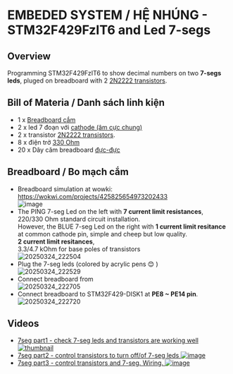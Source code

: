 # EMBEDED SYSTEM / HỆ NHÚNG - STM32F429FzIT6 and Led 7-segs

## Overview
 
 Programming STM32F429FzIT6 to show decimal numbers on two __7-segs leds__, pluged on breadboard with 2 [2N2222 transistors](https://dientusangtaovn.com/transistor-2n2222/).

## Bill of Materia / Danh sách linh kiện

- 1 x [Breadboard cắm](https://chotroihn.vn/bo-test-mau-syb170)
- 2 x led 7 đoạn với [cathode (âm cực chung)](https://chotroihn.vn/led-7-thanh-0-56inch-katot-chung-sang-do)
- 2 x transistor [2N2222 transistors](https://dientusangtaovn.com/transistor-2n2222/).
- 8 x điện trở [330 Ohm](https://chotroihn.vn/tro-vach-1-4w-5-goi-50con-2)
- 20 x Dây căm breadboard [đực-đực](https://chotroihn.vn/day-cam-test-board-day-duc-duc-day-duc-cai-day-cai-cai-day-noi-7-mau-10cm)

## Breadboard / Bo mạch cắm

- Breadboard simulation at wowki: <https://wokwi.com/projects/425825654973202433> \
   ![image](https://github.com/user-attachments/assets/5f309d16-095a-4314-b1c5-67085fe5acda)
- The PING 7-seg Led on the left with __7 current limit resistances__, 220/330 Ohm standard circuit installation.\
  However, the BLUE 7-seg Led on the right with __1 current limit resitance__ at common cathode pin, simple and cheep but low quality.\
  __2 current limit resitances__, \
  3.3/4.7 kOhm for base poles of transistors\
  ![20250324_222504](https://github.com/user-attachments/assets/a970e2e3-84eb-4c42-8636-3df4dc3e19e1)
- Plug the 7-seg leds (colored by acrylic pens :blush: )\
  ![20250324_222529](https://github.com/user-attachments/assets/9dcc6426-4fe6-4c28-b373-83598ce267c0)
- Connect breadboard from \
  ![20250324_222705](https://github.com/user-attachments/assets/1a729962-eb79-4132-8f32-68b853c40db2)
- Connect breadboard to STM32F429-DISK1 at __PE8 ~ PE14 pin__.\
  ![20250324_222720](https://github.com/user-attachments/assets/b811e355-e700-4b02-9212-399b7020e38e)


## Videos
 - [7seg part1 - check 7-seg leds and transistors are working well ![thumbnail](https://github.com/user-attachments/assets/1c4b962a-4a9f-480f-b005-41f3c8af5352)](https://youtu.be/sPcrocyuKak)
 - [7seg part2 - control transistors to turn off/of 7-seg leds ![image](https://github.com/user-attachments/assets/64c19325-b07b-42d6-a7a7-1709efcb3bc8)](https://youtu.be/DgbDV2A6jI0)
 - [7seg part3 - control transistors and 7-seg. Wiring. ![image](https://github.com/user-attachments/assets/e7591208-1476-4d9c-ad2c-b342bbeed2c0)](https://youtu.be/NmXTEj0gcd8)
